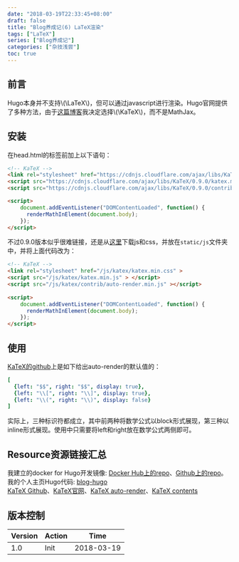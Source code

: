```yaml
---
date: "2018-03-19T22:33:45+08:00"
draft: false
title: "Blog养成记(6) LaTeX渲染"
tags: ["LaTeX"]
series: ["Blog养成记"]
categories: ["杂技浅尝"]
toc: true
---
```


## 前言

Hugo本身并不支持\\(\\LaTeX\\)，但可以通过javascript进行渲染。Hugo官网提供了多种方法，由于[这篇博客](http://nosubstance.me/post/a-great-toolset-for-static-blogging/)我决定选择\\(\\KaTeX\\)，而不是MathJax。



## 安装

在head.html的</head>标签前加上以下语句：

```Html
<!-- KaTeX -->
<link rel="stylesheet" href="https://cdnjs.cloudflare.com/ajax/libs/KaTeX/0.9.0/katex.min.css" integrity="sha384-TEMocfGvRuD1rIAacqrknm5BQZ7W7uWitoih+jMNFXQIbNl16bO8OZmylH/Vi/Ei" crossorigin="anonymous">
<script src="https://cdnjs.cloudflare.com/ajax/libs/KaTeX/0.9.0/katex.min.js" integrity="sha384-jmxIlussZWB7qCuB+PgKG1uLjjxbVVIayPJwi6cG6Zb4YKq0JIw+OMnkkEC7kYCq" crossorigin="anonymous"></script>
<script src="https://cdnjs.cloudflare.com/ajax/libs/KaTeX/0.9.0/contrib/auto-render.min.js" integrity="sha384-IiI65aU9ZYub2MY9zhtKd1H2ps7xxf+eb2YFG9lX6uRqpXCvBTOidPRCXCrQ++Uc" crossorigin="anonymous"></script>

<script>
    document.addEventListener("DOMContentLoaded", function() {
      renderMathInElement(document.body);
    });
</script>
```

不过0.9.0版本似乎很难链接，还是从[这里](https://github.com/Khan/KaTeX/releases)下载js和css，并放在`static/js`文件夹中，并将上面代码改为：

```html
<!-- KaTeX -->
<link rel="stylesheet" href="/js/katex/katex.min.css" >
<script src="/js/katex/katex.min.js" > </script>
<script src="/js/katex/contrib/auto-render.min.js" ></script>
 
<script>
    document.addEventListener("DOMContentLoaded", function() {
      renderMathInElement(document.body);
    });
</script>
```



## 使用

[KaTeX的github](https://github.com/Khan/KaTeX/blob/master/contrib/auto-render/README.md)上是如下给出auto-render的默认值的：

```yaml
[
  {left: "$$", right: "$$", display: true},
  {left: "\\[", right: "\\]", display: true},
  {left: "\\(", right: "\\)", display: false}
]
```

实际上，三种标识符都成立，其中前两种将数学公式以block形式展现，第三种以inline形式展现。使用中只需要将left和right放在数学公式两侧即可。

## Resource资源链接汇总

我建立的docker for Hugo开发镜像:  [Docker Hub上的repo](https://hub.docker.com/r/orianna/hugo-docker-dev/)、[Github上的repo](https://github.com/orianna-zzo/hugo-docker-dev)。  
我的个人主页Hugo代码:  [blog-hugo](https://github.com/orianna-zzo/blog-hugo)  
[KaTeX Github](https://github.com/Khan/KaTeX)、[KaTeX官网](https://khan.github.io/KaTeX/)、[KaTeX auto-render](https://github.com/Khan/KaTeX/blob/master/contrib/auto-render/README.md)、[KaTeX contents](https://khan.github.io/KaTeX/function-support.html#top)

## 版本控制

| Version | Action | Time       |
| ------- | ------ | ---------- |
| 1.0     | Init   | 2018-03-19 |